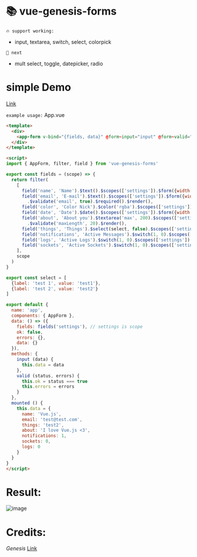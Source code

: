 # 📚 vue-genesis-forms

` 🔥 support working: `
* input, textarea, switch, select, colorpick

` 🎨 next `
* mult select, toggle, datepicker, radio

# simple Demo
[Link](https://codesandbox.io/s/j1z40p4k7w)

`example usage:`
App.vue

```html
<template>
  <div>
    <app-form v-bind="{fields, data}" @form~input="input" @form~valid="valid"></app-form>
  </div>
</template>

<script>
import { AppForm, filter, field } from 'vue-genesis-forms'

export const fields = (scope) => {
  return filter(
    [
      field('name', 'Name').$text().$scopes(['settings']).$form({width: 12}).$validate('required').$render(),
      field('email', 'E-mail').$text().$scopes(['settings']).$form({width: 6})
        .$validate('email', true).$required().$render(),
      field('color', 'Color Nick').$color('rgba').$scopes(['settings']).$form({width: 3}).$render(),
      field('date', 'Date').$date().$scopes(['settings']).$form({width: 3}).$render(),
      field('about', 'About you').$textarea('max', 200).$scopes(['settings']).$form({width: 12, minHeight: '100px'})
        .$validate('maxLength', 20).$render(),
      field('things', 'Things').$select(select, false).$scopes(['settings']).$form({width: 3}).$render(),
      field('notifications', 'Active Messages').$switch(1, 0).$scopes(['settings']).$form({width: 3}).$render(),
      field('logs', 'Active Logs').$switch(1, 0).$scopes(['settings']).$form({width: 3}).$render(),
      field('sockets', 'Active Sockets').$switch(1, 0).$scopes(['settings']).$form({width: 3}).$render()
    ],
    scope
  )
}

export const select = [
  {label: 'test 1', value: 'test1'},
  {label: 'test 2', value: 'test2'}
]

export default {
  name: 'app',
  components: { AppForm },
  data: () => ({
    fields: fields('settings'), // settings is scope
    ok: false,
    errors: {},
    data: {}
  }),
  methods: {
    input (data) {
      this.data = data
    },
    valid (status, errors) {
      this.ok = status === true
      this.errors = errors
    }
  },
  mounted () {
    this.data = {
      name: 'Vue.js',
      email: 'test@test.com',
      things: 'test2',
      about: 'I love Vue.js <3',
      notifications: 1,
      sockets: 0,
      logs: 0
    }
  }
}
</script>
```

# Result:
![image](https://raw.githubusercontent.com/BlackMix/vue-forms/master/result.jpg)

# Credits:
*Genesis* [Link](https://github.com/phpzm/genesis)